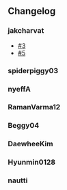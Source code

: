 ## Changelog

### jakcharvat

- [#3](https://github.com/jakcharvat/SkyStone/issues/3)
- [#5](https://github.com/jakcharvat/SkyStone/issues/5)

### spiderpiggy03



### nyeffA



### RamanVarma12



### Beggy04



### DaewheeKim



### Hyunmin0128



### nautti
